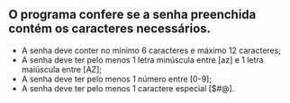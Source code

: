 ## O programa confere se a senha preenchida contém os caracteres necessários.

- A senha deve conter no mínimo 6 caracteres e máximo 12 caracteres;
- A senha deve ter pelo menos 1 letra minúscula entre [az] e 1 letra maiúscula entre [AZ];
- A senha deve ter pelo menos 1 número entre [0-9];
- A senha deve ter pelo menos 1 caractere especial [$#@].